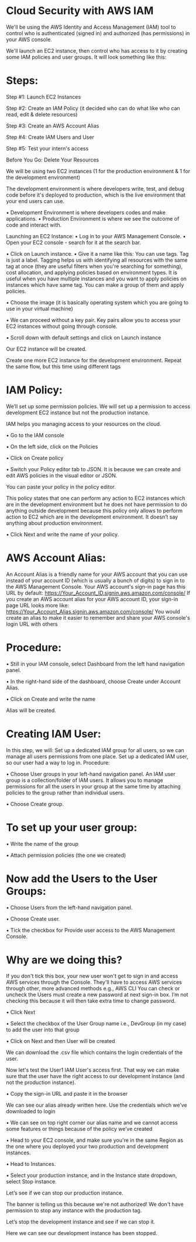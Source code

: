 # Cloud Security with AWS IAM
We'll be using the AWS Identity and Access Management (IAM) tool to control who is authenticated (signed in) and authorized (has permissions) in your AWS console.

We'll launch an EC2 instance, then control who has access to it by creating some IAM policies and user groups. It will look something like this:
 

# Steps:
Step #1: Launch EC2 Instances

Step #2: Create an IAM Policy (it decided who can do what like who can read, edit & delete resources)

Step #3: Create an AWS Account Alias

Step #4: Create IAM Users and User

Step #5: Test your intern's access

Before You Go: Delete Your Resources

We will be using two EC2 instances (1 for the production environment & 1 for the development environment)

The development environment is where developers write, test, and debug code before it's deployed to production, which is the live environment that your end users can use.

•	Development Environment is where developers codes and make applications.
•	Production Environment is where we see the outcome of code and interact with.

Launching an EC2 Instance:
•	Log in to your AWS Management Console.
•	Open your EC2 console - search for it at the search bar.
 
 
•	Click on Launch instance.
•	Give it a name like this:
You can use tags. Tag is just a label. Tagging helps us with identifying all resources with the same tag at once (they are useful filters when you're searching for something), cost allocation, and applying policies based on environment types. It is useful when you have multiple instances and you want to apply policies on instances which have same tag. You can make a group of them and apply policies.
 
•	Choose the image (it is basically operating system which you are going to use in your virtual machine)
 
•	We can proceed without a key pair.
Key pairs allow you to access your EC2 instances without going through console.
 
•	Scroll down with default settings and click on Launch instance
 
Our EC2 instance will be created.
 

Create one more EC2 instance for the development environment.
Repeat the same flow, but this time using different tags
  

# IAM Policy:
We’ll set up some permission policies. We will set up a permission to access development EC2 instance but not the production instance.

IAM helps you managing access to your resources on the cloud.

•	Go to the IAM console
 
•	On the left side, click on the Policies
 
•	Click on Create policy
 
•	Switch your Policy editor tab to JSON.
It is because we can create and edit AWS policies in the visual editor or JSON.
 
You can paste your policy in the policy editor.


 

This policy states that one can perform any action to EC2 instances which are in the development environment but he does not have permission to do anything outside development because this policy only allows to perform action to EC2 which are in the development environment. It doesn’t say anything about production environment.

•	Click Next and write the name of your policy.
 
# AWS Account Alias:
An Account Alias is a friendly name for your AWS account that you can use instead of your account ID (which is usually a bunch of digits) to sign in to the AWS Management Console.
Your AWS account's sign-in page has this URL by default: https://Your_Account_ID.signin.aws.amazon.com/console/
If you create an AWS account alias for your AWS account ID, your sign-in page URL looks more like: https://Your_Account_Alias.signin.aws.amazon.com/console/
You would create an alias to make it easier to remember and share your AWS console's login URL with others

# Procedure:
•	Still in your IAM console, select Dashboard from the left hand navigation panel.

•	In the right-hand side of the dashboard, choose Create under Account Alias.
 
•	Click on Create and write the name
 
Alias will be created.
 

# Creating IAM User:
In this step, we will:
Set up a dedicated IAM group for all users, so we can manage all users permissions from one place. Set up a dedicated IAM user, so our user had a way to log in.
Procedure:

•	Choose User groups in your left-hand navigation panel.
An IAM user group is a collection/folder of IAM users. It allows you to manage permissions for all the users in your group at the same time by attaching policies to the group rather than individual users.

•	Choose Create group.
 
 
# To set up your user group:

•	Write the name of the group

•	Attach permission policies (the one we created)
 

# Now add the Users to the User Groups:

•	Choose Users from the left-hand navigation panel.

•	Choose Create user.
 
•	Tick the checkbox for Provide user access to the AWS Management Console.

# Why are we doing this?
If you don't tick this box, your new user won't get to sign in and access AWS services through the Console. They'll have to access AWS services through other, more advanced methods e.g., AWS CLI
You can check or uncheck the Users must create a new password at next sign-in box. I’m not checking this because it will then take extra time to change password.

•	Click Next

•	Select the checkbox of the User Group name i.e., DevGroup (in my case) to add the user into that group
 
•	Click on Next and then User will be created
 
We can download the .csv file which contains the login credentials of the user.

Now let's test the User1 IAM User's access first. That way we can make sure that the user have the right access to our development instance (and not the production instance).

•	Copy the sign-in URL and paste it in the browser
 
We can see our alias already written here. Use the credentials which we’ve downloaded to login
 
•	We can see on top right corner our alias name and we cannot access some features or things because of the policy we’ve created

•	Head to your EC2 console, and make sure you're in the same Region as the one where you deployed your two production and development instances.

•	Head to Instances.

•	Select your production instance, and in the Instance state dropdown, select Stop instance.


Let’s see if we can stop our production instance.
 
The banner is telling us this because we're not authorized! We don't have permission to stop any instance with the production tag.

Let’s stop the development instance and see if we can stop it.
 
 
Here we can see our development instance has been stopped.










